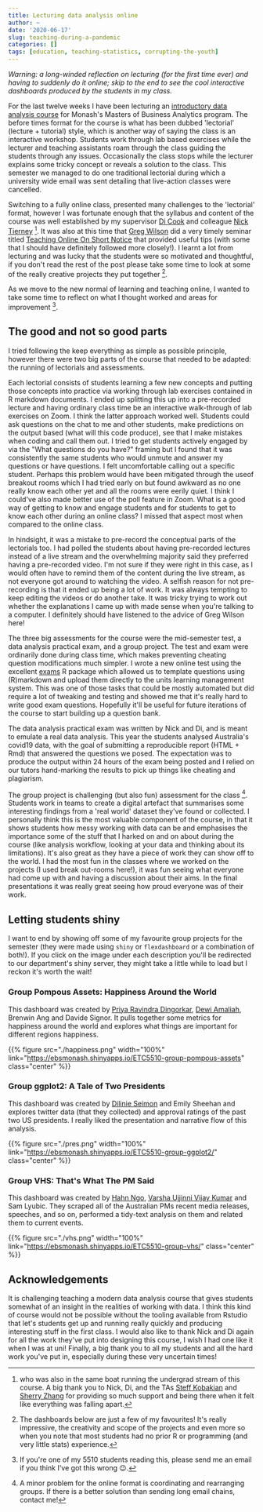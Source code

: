 ```yaml
---
title: Lecturing data analysis online
author: ~
date: '2020-06-17'
slug: teaching-during-a-pandemic
categories: []
tags: [education, teaching-statistics, corrupting-the-youth]
---
```


_Warning: a long-winded reflection on lecturing (for the first time ever) and having to suddenly do it online; skip to the end to see the cool interactive dashboards produced by the students in my class._

For the last twelve weeks I have been lecturing an [introductory data analysis
course](https://mida.numbat.space) for Monash's Masters of Business Analytics program. 
The before times format for the course is what has been dubbed 'lectorial' (lecture + tutorial) style, 
which is another way of saying the class is an interactive workshop. Students work
through lab based exercises while the lecturer and teaching assistants roam
through the class guiding the students through any issues. Occasionally
the class stops while the lecturer explains some tricky concept or reveals
a solution to the class. This semester we managed to do one traditional
lectorial during which a university wide email was sent detailing that 
live-action classes were cancelled. 

Switching to a fully online class, presented many challenges to the 'lectorial' 
format, however I was fortunate enough that the syllabus and content of the course
was well established by my supervisor [Di Cook](https://twitter.com/visnut) and colleague [Nick Tierney](https://twitter.com/nj_tierney) [^1].
It was also at this time that [Greg Wilson](https://twitter.com/gvwilson) did a very timely seminar titled
[Teaching Online On Short Notice](https://education.rstudio.com/blog/2020/03/teaching-online-on-short-notice/)
that provided useful tips (with some that I should have definitely followed
more closely!). I learnt a lot from lecturing and was lucky that the
students were so motivated and thoughtful, if you don't read the rest of the
post please take some time to look at some of the really creative projects
they put together [^2]. 

As we move to the new normal of learning and teaching online, I wanted
to take some time to reflect on what I thought worked and areas for improvement [^3].

## The good and not so good parts

I tried following the keep everything as simple as possible principle, however
there were two big parts of the course that needed to be adapted:
the running of lectorials and assessments.

Each lectorial consists of students learning a few new concepts and
putting those concepts into practice via working through lab exercises
contained in R markdown documents. I ended up splitting this up into a
pre-recorded lecture and having ordinary class time be an interactive 
walk-through of lab exercises on Zoom. I think the latter approach worked well. 
Students could ask questions on the chat to me and other students, 
make predictions on the output based (what will this code produce), see that 
I make mistakes when coding and call them out. I tried to get
students actively engaged by via the "What questions do you have?" framing
but I found that it was consistently the same students who would unmute and 
answer my questions or have questions. I felt uncomfortable calling
out a specific student. Perhaps this problem would have been mitigated through 
the useof breakout rooms which I had tried early on but found awkward as no one 
really know each other yet and all the rooms were eerily quiet. I think I
could've also made better use of the poll feature in Zoom. What is 
a good way of getting to know and engage students and for students to get to know
each other  during an online class? I missed that aspect most when compared to 
the online class.

In hindsight, it was a mistake to pre-record the conceptual parts
of the lectorials too. I had polled the students about having pre-recorded 
lectures instead of a live stream and the overwhelming majority said they 
preferred having a pre-recorded video. I'm not sure if they were right in this 
case, as I would often have to remind them of the content during the live 
stream, as not everyone got around to watching the video. A selfish reason for 
not pre-recording is that it ended up being a lot of work. It was always 
tempting to keep editing the videos or do another take. It was tricky trying to 
work out whether the explanations I came up with made sense when you're talking
to a computer. I definitely should have listened to the advice of Greg Wilson
here!

The three big assessments for the course were the mid-semester test, a 
data analysis practical exam, and a group project. The test and exam
were ordinarily done during class time, which makes preventing cheating
question modifications much simpler. I wrote a new online test using the
excellent [exams](http://www.r-exams.org/) R package which allowed us to 
template questions using (R)markdown and upload them directly to the units 
learning management system. This was one of those tasks that could be mostly 
automated but did require a lot of tweaking and testing and showed me that it's
really hard to write good exam questions. Hopefully it'll be useful for 
future iterations of the course to start building up a question bank. 

The data analysis practical exam was written by Nick and Di, and is meant to 
emulate a real data analysis. This year the students analysed Australia's 
covid19 data, with the goal of submitting a reproducible report (HTML + Rmd) 
that answered the questions we posed. The expectation was to produce the output 
within 24 hours of the exam being  posted and I relied on our tutors hand-marking 
the results to pick up things like cheating and plagiarism. 

The group project is challenging (but also fun) assessment for the class [^4]. 
Students work in teams to create a digital artefact that summarises some 
interesting findings from a 'real world' dataset they've found or collected.
I personally think this is the most valuable component of the course, in that
it shows students how messy working with data can be and emphasises the 
importance some of the stuff that I harked on and on about during the course
(like analysis workflow, looking at your data and thinking about its 
limitations). It's also great as they have a piece of work they can show 
off to the world. I had the most fun in the classes where we worked on the
projects (I used break out-rooms here!), it was fun seeing what everyone 
had come up with and having a discussion about their aims. In the final
presentations it was really great seeing how proud everyone was of their work.

## Letting students shiny

I want to end by showing off some of my favourite group projects for
the semester (they were made using `shiny` or `flexdashboard` or a 
combination of both!).  If you click on the image under each description 
you'll be redirected to our department's shiny server, they might
take a little while to load but I reckon it's worth the wait!

### Group Pompous Assets: Happiness Around the World

This dashboard was created by 
[Priya Ravindra Dingorkar](https://twitter.com/DingorkarPriya), 
[Dewi Amaliah](https://twitter.com/dlamaliah), Brenwin Ang and Davide Signor.
It pulls together some metrics for happiness around the world and explores
what things are important for different regions happiness. 

{{% figure src="./happiness.png" width="100%" link="https://ebsmonash.shinyapps.io/ETC5510-group-pompous-assets" class="center" %}}


### Group ggplot2: A Tale of Two Presidents

This dashboard was created by [Dilinie Seimon](https://twitter.com/dilinie_seimon) and 
Emily Sheehan and explores twitter data (that they collected) and approval
ratings of the past two US presidents. I really liked the presentation and
narrative flow of this analysis. 

{{% figure src="./pres.png" width="100%" link="https://ebsmonash.shinyapps.io/ETC5510-group-ggplot2/" class="center" %}}

### Group VHS: That's What The PM Said

This dashboard was created by [Hahn Ngo](https://twitter.com/HaiHanhNgo), 
[Varsha Ujjinni Vijay Kumar](https://twitter.com/uv_varsha) and Sam Lyubic.
They scraped all of the Australian PMs recent media releases, speeches, and 
so on, performed a tidy-text analysis on them and related them to current events.

{{% figure src="./vhs.png" width="100%" link="https://ebsmonash.shinyapps.io/ETC5510-group-vhs/" class="center" %}}

## Acknowledgements

It is challenging teaching a modern data analysis course that gives students
somewhat of an insight in the realities of working with data. I think this 
kind of course would not be possible without the tooling available from
Rstudio that let's students get up and running really quickly and producing
interesting stuff in the first class. I would also like to thank Nick and Di
again for all the work they've put into designing this course, I wish I had
one like it when I was at uni! Finally, a big thank you to all my students
and all the hard work you've put in, especially during these very uncertain times!

[^1]: who was also in the same boat running the undergrad stream of this course. A big thank you to Nick, Di,  and the TAs [Steff Kobakian](https://twitter.com/srkobakian) and [Sherry Zhang](https://twitter.com/huizezhangsh) for providing so much support and being there when it felt like everything was falling apart. 

[^2]: The dashboards below are just a few of my favourites! It's really impressive, the creativity and scope of the projects and even more so when you note that most students had no prior R or programming (and very little stats) experience.

[^3]: If you're one of my 5510 students reading this, please send me an email if you think I've got this wrong :wink:.

[^4]: A minor problem for the online format is coordinating and rearranging groups. If there is a better solution than sending long email chains, contact me!
